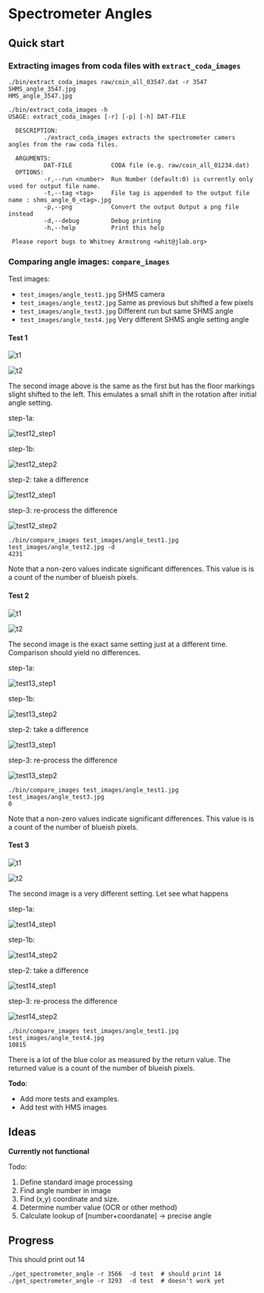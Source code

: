 # Spectrometer Angles

## Quick start

### Extracting images from coda files with `extract_coda_images`

```
./bin/extract_coda_images raw/coin_all_03547.dat -r 3547
SHMS_angle_3547.jpg
HMS_angle_3547.jpg
```

```
./bin/extract_coda_images -h
USAGE: extract_coda_images [-r] [-p] [-h] DAT-FILE
  
  DESCRIPTION:
          ./extract_coda_images extracts the spectrometer camers angles from the raw coda files.
  
  ARGUMENTS: 
          DAT-FILE           CODA file (e.g. raw/coin_all_01234.dat)
  OPTIONS: 
          -r,--run <number>  Run Number (default:0) is currently only used for output file name.
          -t,--tag <tag>     File tag is appended to the output file name : shms_angle_0_<tag>.jpg
          -p,--png           Convert the output Output a png file instead
          -d,--debug         Debug printing
          -h,--help          Print this help
  
 Please report bugs to Whitney Armstrong <whit@jlab.org>
```

### Comparing angle images: `compare_images`

Test images:

* `test_images/angle_test1.jpg` SHMS camera
* `test_images/angle_test2.jpg` Same as previous but shifted a few pixels
* `test_images/angle_test3.jpg` Different run  but same SHMS angle
* `test_images/angle_test4.jpg` Very different SHMS angle setting angle

#### Test 1

![t1](test_images/angle_test1.jpg)

![t2](test_images/angle_test2.jpg)

The second image above is the same as the first but has the floor markings 
slight shifted to the left. This emulates a small shift in the rotation after 
initial angle setting.


step-1a:

![test12_step1](test_images/test_1-2/test1.png)

step-1b:

![test12_step2](test_images/test_1-2/test2.png)

step-2: take a difference

![test12_step1](test_images/test_1-2/test3.png)

step-3: re-process the difference 

![test12_step2](test_images/test_1-2/test4.png)

```
./bin/compare_images test_images/angle_test1.jpg test_images/angle_test2.jpg -d
4231
```
Note that a non-zero values indicate significant differences. This value is  is 
a count of the number of blueish pixels.

#### Test 2

![t1](test_images/angle_test1.jpg)

![t2](test_images/angle_test3.jpg)

The second image is the exact same setting just at a different time.  
Comparison should yield no differences.


step-1a:

![test13_step1](test_images/test_1-3/test1.png)

step-1b:

![test13_step2](test_images/test_1-3/test2.png)

step-2: take a difference

![test13_step1](test_images/test_1-3/test3.png)

step-3: re-process the difference 

![test13_step2](test_images/test_1-3/test4.png)

```
./bin/compare_images test_images/angle_test1.jpg test_images/angle_test3.jpg
0
```

Note that a non-zero values indicate significant differences. This value is  is 
a count of the number of blueish pixels.

#### Test 3

![t1](test_images/angle_test1.jpg)

![t2](test_images/angle_test4.jpg)

The second image is a very different setting. Let see what happens

step-1a:

![test14_step1](test_images/test_1-4/test1.png)

step-1b:

![test14_step2](test_images/test_1-4/test2.png)

step-2: take a difference

![test14_step1](test_images/test_1-4/test3.png)

step-3: re-process the difference 

![test14_step2](test_images/test_1-4/test4.png)

```
./bin/compare_images test_images/angle_test1.jpg test_images/angle_test4.jpg
10815
```

There is a lot of the blue color as measured by the return value.
The returned value is a count of the number of blueish pixels.

**Todo**: 

- Add more tests and examples.
- Add test with HMS images


##  Ideas

**Currently not functional**

Todo:

1. Define standard image processing
2. Find angle number in image
3. Find (x,y) coordinate and size.
4. Determine number value (OCR or other method)
5. Calculate lookup of [number+coordanate] -> precise angle


## Progress

This should print out 14
```
./get_spectrometer_angle -r 3566  -d test  # should print 14
./get_spectrometer_angle -r 3293  -d test  # doesn't work yet
```





